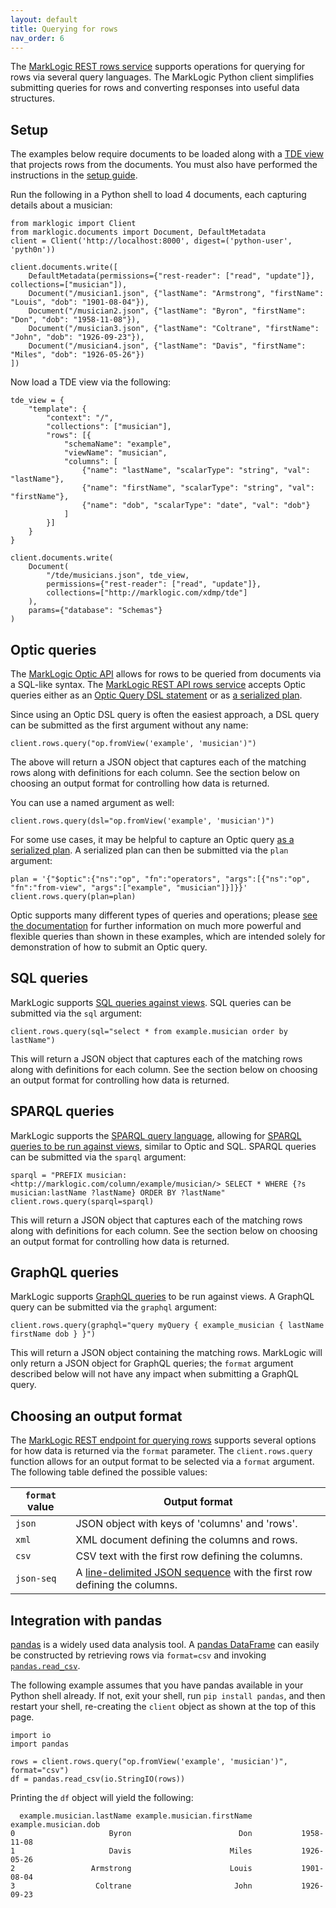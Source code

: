```yaml
---
layout: default
title: Querying for rows
nav_order: 6
---
```



The [MarkLogic REST rows service](https://docs.marklogic.com/REST/client/row-management) supports
operations for querying for rows via several query languages. The MarkLogic Python client simplifies submitting queries
for rows and converting responses into useful data structures.

## Setup

The examples below require documents to be loaded along with a 
[TDE view](https://docs.marklogic.com/guide/app-dev/TDE) that projects rows from the documents. You must also have 
performed the instructions in the [setup guide](example-setup.md). 

Run the following in a Python shell to load 4 documents, each capturing details about a musician:

```
from marklogic import Client
from marklogic.documents import Document, DefaultMetadata
client = Client('http://localhost:8000', digest=('python-user', 'pyth0n'))

client.documents.write([
    DefaultMetadata(permissions={"rest-reader": ["read", "update"]}, collections=["musician"]),
    Document("/musician1.json", {"lastName": "Armstrong", "firstName": "Louis", "dob": "1901-08-04"}),
    Document("/musician2.json", {"lastName": "Byron", "firstName": "Don", "dob": "1958-11-08"}),
    Document("/musician3.json", {"lastName": "Coltrane", "firstName": "John", "dob": "1926-09-23"}),
    Document("/musician4.json", {"lastName": "Davis", "firstName": "Miles", "dob": "1926-05-26"})
])
```

Now load a TDE view via the following:

```
tde_view = {
    "template": {
        "context": "/",
        "collections": ["musician"],
        "rows": [{
            "schemaName": "example",
            "viewName": "musician",
            "columns": [
                {"name": "lastName", "scalarType": "string", "val": "lastName"},
                {"name": "firstName", "scalarType": "string", "val": "firstName"},
                {"name": "dob", "scalarType": "date", "val": "dob"}
            ]
        }]
    }
}

client.documents.write(
    Document(
        "/tde/musicians.json", tde_view, 
        permissions={"rest-reader": ["read", "update"]}, 
        collections=["http://marklogic.com/xdmp/tde"]
    ),
    params={"database": "Schemas"}
)
```


## Optic queries

The [MarkLogic Optic API](https://docs.marklogic.com/guide/app-dev/OpticAPI) allows for rows to be queried from 
documents via a SQL-like syntax. The [MarkLogic REST API rows service](https://docs.marklogic.com/REST/POST/v1/rows)
accepts Optic queries either as an [Optic Query DSL statement](https://docs.marklogic.com/guide/app-dev/OpticAPI#id_46710) 
or as [a serialized plan](https://docs.marklogic.com/guide/app-dev/OpticAPI#id_11208). 

Since using an Optic DSL query is often the easiest approach, a DSL query can be submitted as the first argument without
any name:

```
client.rows.query("op.fromView('example', 'musician')")
```

The above will return a JSON object that captures each of the matching rows along with definitions for each column. See
the section below on choosing an output format for controlling how data is returned.


You can use a named argument as well:

```
client.rows.query(dsl="op.fromView('example', 'musician')")
```

For some use cases, it may be helpful to capture an Optic query 
[as a serialized plan](https://docs.marklogic.com/guide/app-dev/OpticAPI#id_11208). 
A serialized plan can then be submitted via the `plan` argument:

```
plan = '{"$optic":{"ns":"op", "fn":"operators", "args":[{"ns":"op", "fn":"from-view", "args":["example", "musician"]}]}}'
client.rows.query(plan=plan)
```

Optic supports many different types of queries and operations; please
[see the documentation](https://docs.marklogic.com/guide/app-dev/OpticAPI#id_35559) for further information on 
much more powerful and flexible queries than shown in these examples, which are intended solely for demonstration of 
how to submit an Optic query.


## SQL queries

MarkLogic supports [SQL queries against views](https://docs.marklogic.com/guide/sql). SQL queries can be submitted 
via the `sql` argument:

```
client.rows.query(sql="select * from example.musician order by lastName")
```

This will return a JSON object that captures each of the matching rows along with definitions 
for each column. See the section below on choosing an output format for controlling how data is returned.

## SPARQL queries

MarkLogic supports the [SPARQL query language](https://www.w3.org/TR/sparql11-query/), allowing for 
[SPARQL queries to be run against views](https://docs.marklogic.com/guide/semantics/semantic-searches#id_94155), 
similar to Optic and SQL. SPARQL queries can be submitted via the `sparql` argument:

```
sparql = "PREFIX musician: <http://marklogic.com/column/example/musician/> SELECT * WHERE {?s musician:lastName ?lastName} ORDER BY ?lastName"
client.rows.query(sparql=sparql)
```

This will return a JSON object that captures each of the matching rows along with definitions 
for each column. See the section below on choosing an output format for controlling how data is returned. 

## GraphQL queries

MarkLogic supports [GraphQL queries](https://docs.marklogic.com/REST/POST/v1/rows/graphql) to be run against views. 
A GraphQL query can be submitted via the `graphql` argument:

```
client.rows.query(graphql="query myQuery { example_musician { lastName firstName dob } }")
```

This will return a JSON object containing the matching rows. MarkLogic will only return a JSON object for GraphQL
queries; the `format` argument described below will not have any impact when submitting a GraphQL query.

## Choosing an output format

The [MarkLogic REST endpoint for querying rows](https://docs.marklogic.com/REST/POST/v1/rows) supports several options
for how data is returned via the `format` parameter. The `client.rows.query` function allows for an output format to be 
selected via a `format` argument. The following table defined the possible values:

| `format` value | Output format | 
| --- | --- |
| `json` | JSON object with keys of 'columns' and 'rows'. |
| `xml` | XML document defining the columns and rows. |
| `csv` | CSV text with the first row defining the columns. |
| `json-seq` | A [line-delimited JSON sequence](https://datatracker.ietf.org/doc/html/rfc7464) with the first row defining the columns. |

## Integration with pandas

[pandas](https://pandas.pydata.org/) is a widely used data analysis tool. A 
[pandas DataFrame](https://pandas.pydata.org/pandas-docs/stable/reference/api/pandas.DataFrame.html) can easily be 
constructed by retrieving rows via `format=csv` and invoking 
[`pandas.read_csv`](https://pandas.pydata.org/pandas-docs/stable/reference/api/pandas.read_csv.html).

The following example assumes that you have pandas available in your Python shell already. If not, exit your shell, 
run `pip install pandas`, and then restart your shell, re-creating the `client` object as shown at the top of this 
page.

```
import io
import pandas

rows = client.rows.query("op.fromView('example', 'musician')", format="csv")
df = pandas.read_csv(io.StringIO(rows))
```

Printing the `df` object will yield the following:

```
  example.musician.lastName example.musician.firstName example.musician.dob
0                     Byron                        Don           1958-11-08
1                     Davis                      Miles           1926-05-26
2                 Armstrong                      Louis           1901-08-04
3                  Coltrane                       John           1926-09-23
```